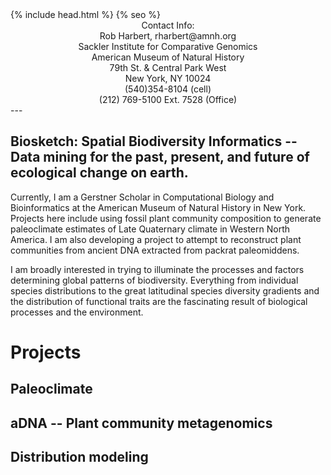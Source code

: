 
<html>
  <head>
    {% include head.html %}
    {% seo %}
  </head>
</html>

<center>
Contact Info:<br>
Rob Harbert, 
rharbert@amnh.org <br>
Sackler Institute for Comparative Genomics <br>
American Museum of Natural History <br>
79th St. & Central Park West <br>
New York, NY 10024 <br>
(540)354-8104 (cell) <br>
(212) 769-5100 Ext. 7528 (Office) <br>
</center>
---

## Biosketch: Spatial Biodiversity Informatics -- Data mining for the past, present, and future of ecological change on earth.

Currently, I am a Gerstner Scholar in Computational Biology and Bioinformatics at the American Museum of Natural History in New York. Projects here include using fossil plant community composition to generate paleoclimate estimates of Late Quaternary climate in Western North America. I am also developing a project to attempt to reconstruct plant communities from ancient DNA extracted from packrat paleomiddens.

I am broadly interested in trying to illuminate the processes and factors determining global patterns of biodiversity. Everything from individual species distributions to the great latitudinal species diversity gradients and the distribution of functional traits are the fascinating result of biological processes and the environment. 

# Projects

## Paleoclimate

## aDNA -- Plant community metagenomics

## Distribution modeling



